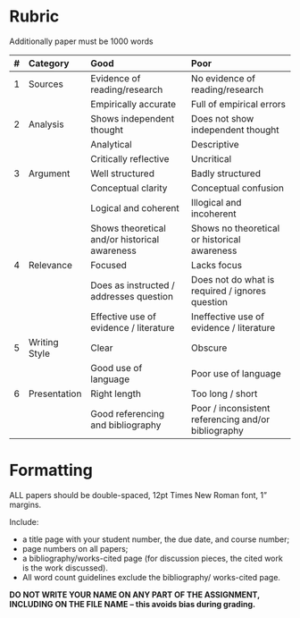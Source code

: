 
# Rubric
Additionally paper must be 1000 words


| **#** | **Category**  | **Good**                                      | **Poor**                                            |
| :---: | :------------ | :-------------------------------------------- | :-------------------------------------------------- |
|   1   | Sources       | Evidence of reading/research                  | No evidence of reading/research                     |
|       |               | Empirically accurate                          | Full of empirical errors                            |
|   2   | Analysis      | Shows independent thought                     | Does not show independent thought                   |
|       |               | Analytical                                    | Descriptive                                         |
|       |               | Critically reflective                         | Uncritical                                          |
|   3   | Argument      | Well structured                               | Badly structured                                    |
|       |               | Conceptual clarity                            | Conceptual confusion                                |
|       |               | Logical and coherent                          | Illogical and incoherent                            |
|       |               | Shows theoretical and/or historical awareness | Shows no theoretical or historical awareness        |
|   4   | Relevance     | Focused                                       | Lacks focus                                         |
|       |               | Does as instructed / addresses question       | Does not do what is required / ignores question     |
|       |               | Effective use of evidence / literature        | Ineffective use of evidence / literature            |
|   5   | Writing Style | Clear                                         | Obscure                                             |
|       |               | Good use of language                          | Poor use of language                                |
|   6   | Presentation  | Right length                                  | Too long / short                                    |
|       |               | Good referencing and bibliography             | Poor / inconsistent referencing and/or bibliography |


# Formatting 
ALL papers should be double-spaced, 12pt Times New Roman font, 1” margins.

Include:
* a title page with your student number, the due date, and course number;
* page numbers on all papers;
* a bibliography/works-cited page (for discussion pieces, the cited work is the work discussed).
* All word count guidelines exclude the bibliography/ works-cited page.

**DO NOT WRITE YOUR NAME ON ANY PART OF THE ASSIGNMENT, INCLUDING ON THE FILE NAME – this avoids bias during grading.**

